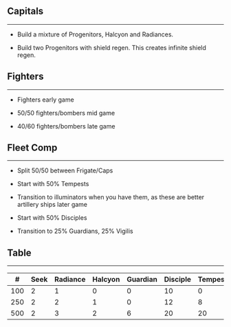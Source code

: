 ## Capitals
---
* Build a mixture of Progenitors, Halcyon and Radiances. 

* Build two Progenitors with shield regen.  This creates infinite shield regen.

## Fighters
---
* Fighters early game 

* 50/50 fighters/bombers mid game 

* 40/60 fighters/bombers late game

## Fleet Comp
---
* Split 50/50 between Frigate/Caps

* Start with 50% Tempests

* Transition to illuminators when you have them, as these are better artillery ships later game

* Start with 50% Disciples

* Transition to 25% Guardians, 25% Vigilis

## Table
---

| #   | Seek | Radiance | Halcyon | Guardian | Disciple | Tempest | Sentinel | Illuminator |
| --- | ---- | -------- | ------- | -------- | -------- | ------- | -------- | ----------- |
| 100 | 2    | 1        | 0       | 0        | 10       | 0       | 0        | 0           |
| 250 | 2    | 2        | 1       | 0        | 12       | 8       | 0        | 0           |
| 500 | 2    | 3        | 2       | 6        | 20       | 20      | 0        | 0           |
